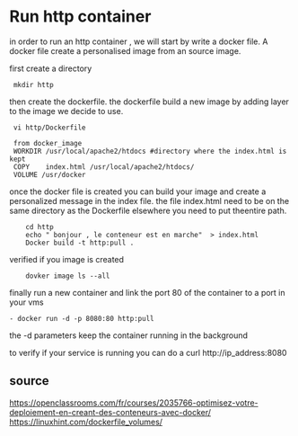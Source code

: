 Run http container
=================================

in order to run an http container , we will start by write a docker file. A docker file create a personalised image from an source image. 

first create a directory 

     mkdir http
     
then create the dockerfile. the dockerfile build a new image by adding layer to the image we decide to use.
     
     vi http/Dockerfile
     
     from docker_image
     WORKDIR /usr/local/apache2/htdocs #directory where the index.html is kept
     COPY    index.html /usr/local/apache2/htdocs/
     VOLUME /usr/docker
  
   
once the docker file is created you can build your image and create a personalized message in the index file. 
the file index.html need to be on the same directory as the Dockerfile elsewhere you need to put theentire path.

        cd http
        echo " bonjour , le conteneur est en marche"  > index.html
        Docker build -t http:pull .

 verified if you image is created 
        
        dovker image ls --all

finally run a new container and link the port 80 of the container to a port in your vms
    
    - docker run -d -p 8080:80 http:pull
    
 the -d parameters keep the container running in the background
 
 to verify if your service is running you can do a curl http://ip_address:8080
   

source
------------
https://openclassrooms.com/fr/courses/2035766-optimisez-votre-deploiement-en-creant-des-conteneurs-avec-docker/
https://linuxhint.com/dockerfile_volumes/
